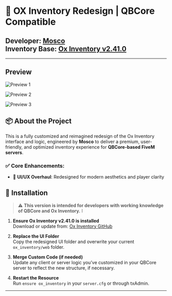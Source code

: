 # :jigsaw: OX Inventory Redesign | QBCore Compatible

**Developer:** [Mosco](https://github.com/MoscoDev)  
**Inventory Base:** [Ox Inventory v2.41.0](https://github.com/overextended/ox_inventory)  
---

--- 
## Preview 
![Preview 1](https://media.discordapp.net/attachments/1375846977417510943/1378368650716778597/image.png?ex=683c5957&is=683b07d7&hm=6a35a812832e6db489d9ce6c395364f5cc1a0e9393f81f4607a6898f008fd96b&=&format=webp&quality=lossless&width=1228&height=690)

![Preview 2](https://media.discordapp.net/attachments/1375846977417510943/1378368672619565137/image.png?ex=683c595c&is=683b07dc&hm=069c6e0ca517e7293a5169f6e50cd8f5fd6d88c34a3ca17cb5a9723c13cd11f8&=&format=webp&quality=lossless&width=605&height=340)

![Preview 3](https://media.discordapp.net/attachments/1375846977417510943/1378375806367039498/image.png?ex=683c6001&is=683b0e81&hm=12cd35bb754b5fa038e49f4b464f9737642f43da8827c1f5af727ef2b7b0b2ff&=&format=webp&quality=lossless&width=2130&height=1198)




## :package: About the Project

This is a fully customized and reimagined redesign of the Ox Inventory interface and logic, engineered by **Mosco** to deliver a premium, user-friendly, and optimized inventory experience for **QBCore-based FiveM servers**.

### :white_check_mark: Core Enhancements:
- :art: **UI/UX Overhaul**: Redesigned for modern aesthetics and player clarity


## :wrench: Installation

> :warning: **This version is intended for developers with working knowledge of QBCore and Ox Inventory.**
l
1. **Ensure Ox Inventory v2.41.0 is installed**  
   Download or update from: [Ox Inventory GitHub](https://github.com/overextended/ox_inventory)

2. **Replace the UI Folder**  
   Copy the redesigned UI folder and overwrite your current `ox_inventory/web` folder.

3. **Merge Custom Code (if needed)**  
   Update any client or server logic you’ve customized in your QBCore server to reflect the new structure, if necessary.

4. **Restart the Resource**  
   Run `ensure ox_inventory` in your `server.cfg` or through txAdmin.

---
